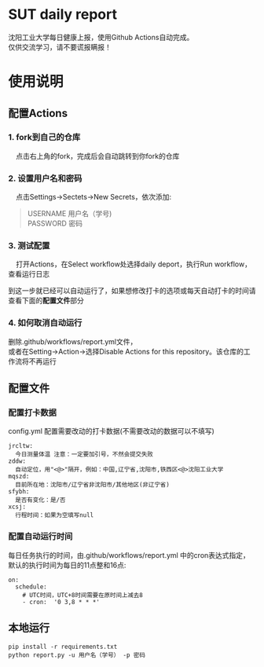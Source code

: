 # SUT daily report   
沈阳工业大学每日健康上报，使用Github Actions自动完成。    
仅供交流学习，请不要谎报瞒报！    
# 使用说明  
## 配置Actions
### 1. fork到自己的仓库  

&nbsp;&nbsp;&nbsp;&nbsp;点击右上角的fork，完成后会自动跳转到你fork的仓库  
  
### 2. 设置用户名和密码  

&nbsp;&nbsp;&nbsp;&nbsp;点击Settings->Sectets->New Secrets，依次添加:  
  
  > USERNAME 用户名（学号)    
  > PASSWORD 密码    
  
### 3. 测试配置
&nbsp;&nbsp;&nbsp;&nbsp;打开Actions，在Select workflow处选择daily deport，执行Run workflow，查看运行日志    
    
到这一步就已经可以自动运行了，如果想修改打卡的选项或每天自动打卡的时间请查看下面的**配置文件**部分

### 4. 如何取消自动运行    
删除.github/workflows/report.yml文件，    
或者在Setting->Action->选择Disable Actions for this repository。该仓库的工作流将不再运行

## 配置文件    
### 配置打卡数据
config.yml
配置需要改动的打卡数据(不需要改动的数据可以不填写)
```
jrcltw:    
  今日测量体温 注意：一定要加引号，不然会提交失败
zddw:    
  自动定位，用"<@>"隔开，例如：中国,辽宁省,沈阳市,铁西区<@>沈阳工业大学    
mqszd:
  目前所在地：沈阳市/辽宁省非沈阳市/其他地区(非辽宁省)    
sfybh:    
  是否有变化：是/否
xcsj:
  行程时间：如果为空填写null
```
### 配置自动运行时间
每日任务执行的时间，由.github/workflows/report.yml 中的cron表达式指定，    
默认的执行时间为每日的11点整和16点:
```
on:
  schedule:
    # UTC时间，UTC+8时间需要在原时间上减去8
    - cron:  '0 3,8 * * *'
```
## 本地运行
```
pip install -r requirements.txt
python report.py -u 用户名（学号） -p 密码
```

